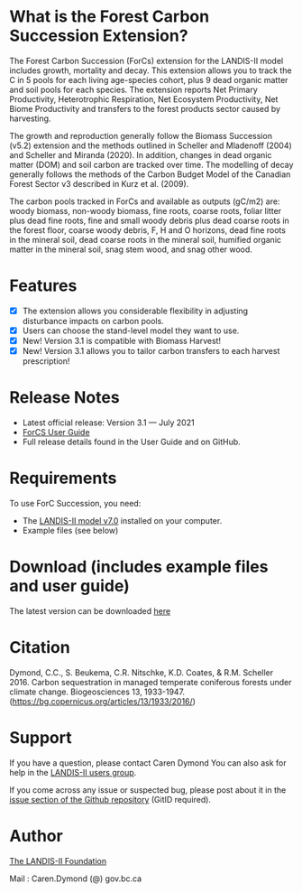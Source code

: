 # What is the Forest Carbon Succession Extension? 

The Forest Carbon Succession (ForCs) extension for the LANDIS-II model includes growth, mortality and decay. This extension allows you to track the C in 5 pools for each living age-species cohort, plus 9 dead organic matter and soil pools for each species. The extension reports Net Primary Productivity, Heterotrophic Respiration, Net Ecosystem Productivity, Net Biome Productivity and transfers to the forest products sector caused by harvesting. 

The growth and reproduction generally follow the Biomass Succession (v5.2) extension and the methods outlined in Scheller and Mladenoff (2004) and Scheller and Miranda (2020). In addition, changes in dead organic matter (DOM) and soil carbon are tracked over time. The modelling of decay generally follows the methods of the Carbon Budget Model of the Canadian Forest Sector v3 described in Kurz et al. (2009).

The carbon pools tracked in ForCs and available as outputs (gC/m2) are: woody biomass, non-woody biomass, fine roots, coarse roots, foliar litter plus dead fine roots, fine and small woody debris plus dead coarse roots in the forest floor, coarse woody debris, F, H and O horizons, dead fine roots in the mineral soil, dead coarse roots in the mineral soil, humified organic matter in the mineral soil, snag stem wood, and snag other wood.
# Features

- [x] The extension allows you considerable flexibility in adjusting disturbance impacts on carbon pools.
- [x] Users can choose the stand-level model they want to use.
- [x] New! Version 3.1 is compatible with Biomass Harvest!
- [x] New! Version 3.1 allows you to tailor carbon transfers to each harvest prescription! 

# Release Notes

- Latest official release: Version 3.1 — July 2021
- [ForCS User Guide](https://github.com/LANDIS-II-Foundation/Extension-ForCS-Succession/blob/master/docs/LANDIS-II%20ForC%20Succession%20v3.1%20User%20Guide.pdf)
- Full release details found in the User Guide and on GitHub.

# Requirements

To use ForC Succession, you need:

- The [LANDIS-II model v7.0](http://www.landis-ii.org/install) installed on your computer.
- Example files (see below)

# Download (includes example files and user guide)

The latest version can be downloaded [here](https://github.com/LANDIS-II-Foundation/Extension-ForCS-Succession/blob/master/deploy/installer/LANDIS-II-V7%20ForC%20Succession%203.1-setup.exe)

# Citation

Dymond, C.C., S. Beukema, C.R. Nitschke, K.D. Coates, & R.M. Scheller 2016. Carbon sequestration in managed temperate coniferous forests under climate change. Biogeosciences 13, 1933-1947.(https://bg.copernicus.org/articles/13/1933/2016/)

# Support

If you have a question, please contact Caren Dymond 
You can also ask for help in the [LANDIS-II users group](http://www.landis-ii.org/users).

If you come across any issue or suspected bug, please post about it in the [issue section of the Github repository](https://github.com/LANDIS-II-Foundation/Extension-ForCS-Succession/issues) (GitID required).

# Author

[The LANDIS-II Foundation](http://www.landis-ii.org)

Mail : Caren.Dymond (@) gov.bc.ca
